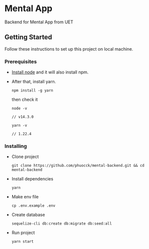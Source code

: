 # Mental App
Backend for Mental App from UET
## Getting Started

Follow these instructions to set up this project on local machine.

### Prerequisites

- [Install node](https://nodejs.org/en/download/) and it will also install npm.
- After that, install yarn.

  ```
  npm install -g yarn
  ```

  then check it

  ```
  node -v

  // v14.3.0

  yarn -v

  // 1.22.4
  ```

### Installing
- Clone project
  ```
  git clone https://github.com/phuocck/mental-backend.git && cd mental-backend
  ```
- Install dependencies
  ```
  yarn
  ```
- Make env file

  ```
  cp .env.example .env
  ```
- Create database

  ```
  sequelize-cli db:create db:migrate db:seed:all
  ```

- Run project
  ```
  yarn start
  ```
